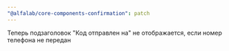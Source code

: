 ```yaml
---
"@alfalab/core-components-confirmation": patch
---
```


Теперь подзаголовок "Код отправлен на" не отображается, если номер телефона не передан